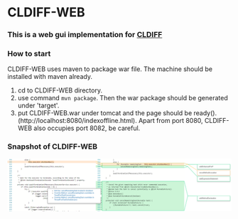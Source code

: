 # CLDIFF-WEB
### This is a web gui implementation for [CLDIFF](https://github.com/FudanSELab/CLDIFF)


### How to start

CLDIFF-WEB uses maven to package war file. The machine should be installed with maven already.
1. cd to CLDIFF-WEB directory.
2. use command `mvn package`. Then the war package should be generated under 'target'.
3. put CLDIFF-WEB.war under tomcat and the page should be ready().(http://localhost:8080/indexoffline.html).
Apart from port 8080, CLDIFF-WEB also occupies port 8082, be careful.


### Snapshot of CLDIFF-WEB
![Snapshot of CLDIFF-WEB](snapshot.png)



